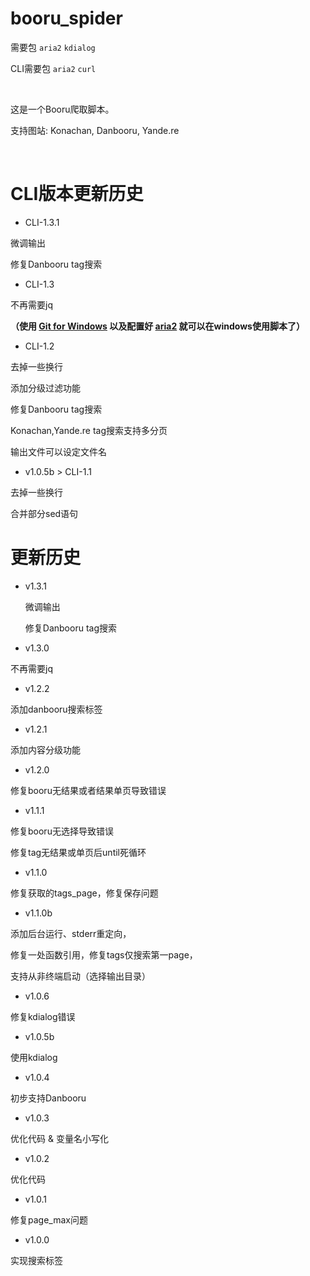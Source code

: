 # booru_spider
需要包 `aria2` `kdialog`

CLI需要包 `aria2` `curl`

<br>

这是一个Booru爬取脚本。

支持图站: Konachan, Danbooru, Yande.re

<br>

# CLI版本更新历史

* CLI-1.3.1

 微调输出
 
 修复Danbooru tag搜索
 
* CLI-1.3
 
 不再需要jq 
 
 <b>（使用 [Git for Windows](https://git-scm.com/download/win) 以及配置好 [aria2](https://github.com/aria2/aria2/releases) 就可以在windows使用脚本了）</b>
 
* CLI-1.2

 去掉一些换行
 
 添加分级过滤功能
 
 修复Danbooru tag搜索
 
 Konachan,Yande.re tag搜索支持多分页
 
 输出文件可以设定文件名

* v1.0.5b > CLI-1.1

 去掉一些换行

 合并部分sed语句


# 更新历史

* v1.3.1

  微调输出
 
  修复Danbooru tag搜索
 
* v1.3.0
 
 不再需要jq
 
* v1.2.2

 添加danbooru搜索标签

* v1.2.1

 添加内容分级功能
 
* v1.2.0

 修复booru无结果或者结果单页导致错误

* v1.1.1

 修复booru无选择导致错误
 
 修复tag无结果或单页后until死循环

* v1.1.0

 修复获取的tags_page，修复保存问题

* v1.1.0b

 添加后台运行、stderr重定向，

 修复一处函数引用，修复tags仅搜索第一page，

 支持从非终端启动（选择输出目录）

* v1.0.6

 修复kdialog错误

* v1.0.5b

使用kdialog

* v1.0.4

 初步支持Danbooru

* v1.0.3

 优化代码 & 变量名小写化

* v1.0.2

 优化代码

* v1.0.1

 修复page_max问题

* v1.0.0

 实现搜索标签
